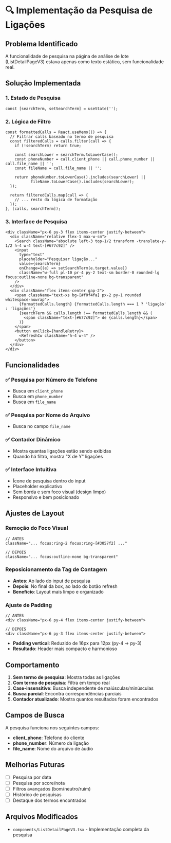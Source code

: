 # 🔍 Implementação da Pesquisa de Ligações

## Problema Identificado
A funcionalidade de pesquisa na página de análise de lote (ListDetailPageV3) estava apenas como texto estático, sem funcionalidade real.

## Solução Implementada

### 1. Estado de Pesquisa
```tsx
const [searchTerm, setSearchTerm] = useState('');
```

### 2. Lógica de Filtro
```tsx
const formattedCalls = React.useMemo(() => {
  // Filtrar calls baseado no termo de pesquisa
  const filteredCalls = calls.filter(call => {
    if (!searchTerm) return true;
    
    const searchLower = searchTerm.toLowerCase();
    const phoneNumber = call.client_phone || call.phone_number || call.file_name || '';
    const fileName = call.file_name || '';
    
    return phoneNumber.toLowerCase().includes(searchLower) || 
           fileName.toLowerCase().includes(searchLower);
  });

  return filteredCalls.map(call => {
    // ... resto da lógica de formatação
  });
}, [calls, searchTerm]);
```

### 3. Interface de Pesquisa
```tsx
<div className="px-6 py-3 flex items-center justify-between">
  <div className="relative flex-1 max-w-sm">
    <Search className="absolute left-3 top-1/2 transform -translate-y-1/2 h-4 w-4 text-[#677c92]" />
    <input
      type="text"
      placeholder="Pesquisar ligação..."
      value={searchTerm}
      onChange={(e) => setSearchTerm(e.target.value)}
      className="w-full pl-10 pr-4 py-2 text-sm border-0 rounded-lg focus:outline-none bg-transparent"
    />
  </div>
  <div className="flex items-center gap-2">
    <span className="text-xs bg-[#f0f4fa] px-2 py-1 rounded whitespace-nowrap">
      {formattedCalls.length} {formattedCalls.length === 1 ? 'ligação' : 'ligações'}
      {searchTerm && calls.length !== formattedCalls.length && (
        <span className="text-[#677c92]"> de {calls.length}</span>
      )}
    </span>
    <button onClick={handleRetry}>
      <RefreshCw className="h-4 w-4" />
    </button>
  </div>
</div>
```

## Funcionalidades

### ✅ Pesquisa por Número de Telefone
- Busca em `client_phone`
- Busca em `phone_number`
- Busca em `file_name`

### ✅ Pesquisa por Nome do Arquivo
- Busca no campo `file_name`

### ✅ Contador Dinâmico
- Mostra quantas ligações estão sendo exibidas
- Quando há filtro, mostra "X de Y" ligações

### ✅ Interface Intuitiva
- Ícone de pesquisa dentro do input
- Placeholder explicativo
- Sem borda e sem foco visual (design limpo)
- Responsivo e bem posicionado

## Ajustes de Layout

### Remoção do Foco Visual
```tsx
// ANTES
className="... focus:ring-2 focus:ring-[#3057f2] ..."

// DEPOIS
className="... focus:outline-none bg-transparent"
```

### Reposicionamento da Tag de Contagem
- **Antes**: Ao lado do input de pesquisa
- **Depois**: No final da box, ao lado do botão refresh
- **Benefício**: Layout mais limpo e organizado

### Ajuste de Padding
```tsx
// ANTES
<div className="px-6 py-4 flex items-center justify-between">

// DEPOIS
<div className="px-6 py-3 flex items-center justify-between">
```
- **Padding vertical**: Reduzido de 16px para 12px (py-4 → py-3)
- **Resultado**: Header mais compacto e harmonioso

## Comportamento

1. **Sem termo de pesquisa**: Mostra todas as ligações
2. **Com termo de pesquisa**: Filtra em tempo real
3. **Case-insensitive**: Busca independente de maiúsculas/minúsculas
4. **Busca parcial**: Encontra correspondências parciais
5. **Contador atualizado**: Mostra quantos resultados foram encontrados

## Campos de Busca

A pesquisa funciona nos seguintes campos:
- **client_phone**: Telefone do cliente
- **phone_number**: Número da ligação
- **file_name**: Nome do arquivo de áudio

## Melhorias Futuras

- [ ] Pesquisa por data
- [ ] Pesquisa por score/nota
- [ ] Filtros avançados (bom/neutro/ruim)
- [ ] Histórico de pesquisas
- [ ] Destaque dos termos encontrados

## Arquivos Modificados
- `components/ListDetailPageV3.tsx` - Implementação completa da pesquisa 